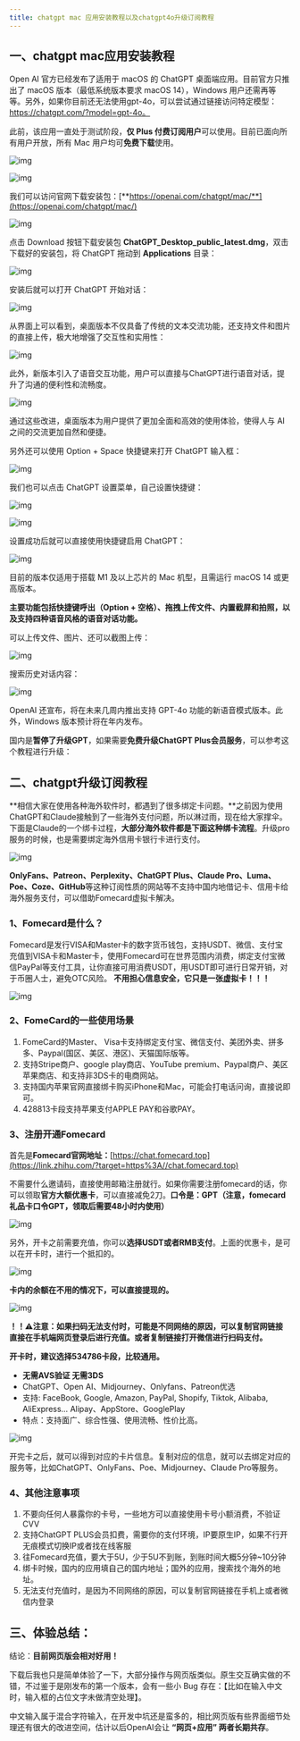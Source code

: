 ```yaml
---
title: chatgpt mac 应用安装教程以及chatgpt4o升级订阅教程
---
```


## 一、chatgpt mac应用安装教程

Open AI 官方已经发布了适用于 macOS 的 ChatGPT 桌面端应用。目前官方只推出了 macOS 版本（最低系统版本要求 macOS 14），Windows 用户还需再等等。另外，如果你目前还无法使用gpt-4o，可以尝试通过链接访问特定模型：https://chatgpt.com/?model=gpt-4o。

此前，该应用一直处于测试阶段，**仅 Plus 付费订阅用户**可以使用。目前已面向所有用户开放，所有 Mac 用户均可**免费下载**使用。

![img](https://picx.zhimg.com/80/v2-eab1afcf8989e8050ab12816dead77b4_1440w.png?source=d16d100b)


![img](https://picx.zhimg.com/80/v2-70994cdaf91402267169e50b7fc61cd4_1440w.gif?source=d16d100b)

我们可以访问官网下载安装包：[**https://openai.com/chatgpt/mac/**](https://openai.com/chatgpt/mac/)

![img](https://picx.zhimg.com/80/v2-71786773e2d2d0e04836775edec0292d_1440w.png?source=d16d100b)

点击 Download 按钮下载安装包 **ChatGPT_Desktop_public_latest.dmg**，双击下载好的安装包，将 ChatGPT 拖动到 **Applications** 目录：

![img](https://picx.zhimg.com/80/v2-7e18257e2df08fceccb2b59d4f19e7d4_1440w.png?source=d16d100b)

安装后就可以打开 ChatGPT 开始对话：

![img](https://picx.zhimg.com/80/v2-f139d95f4b88b52d6cb2c4f079234716_1440w.png?source=d16d100b)

从界面上可以看到，桌面版本不仅具备了传统的文本交流功能，还支持文件和图片的直接上传，极大地增强了交互性和实用性：

![img](https://picx.zhimg.com/80/v2-de785a2e9c148bad5ce60d1380b18b94_1440w.png?source=d16d100b)

此外，新版本引入了语音交互功能，用户可以直接与ChatGPT进行语音对话，提升了沟通的便利性和流畅度。

![img](https://picx.zhimg.com/80/v2-601e2211ff957edf697b56482d40c75f_1440w.png?source=d16d100b)

通过这些改进，桌面版本为用户提供了更加全面和高效的使用体验，使得人与 AI 之间的交流更加自然和便捷。

另外还可以使用 Option + Space 快捷键来打开 ChatGPT 输入框：

![img](https://picx.zhimg.com/80/v2-c230046d8ec3f5268808bebc34d396c6_1440w.png?source=d16d100b)

我们也可以点击 ChatGPT 设置菜单，自己设置快捷键：

![img](https://picx.zhimg.com/80/v2-c9a9c5afd00f547a70fa150de4c4605b_1440w.png?source=d16d100b)

![img](https://picx.zhimg.com/80/v2-b5461bc8ce24bde7d73ce3afd9fc0ccf_1440w.png?source=d16d100b)

设置成功后就可以直接使用快捷键启用 ChatGPT：

![img](https://pic1.zhimg.com/80/v2-d7f959def10555400d668e616c9592a6_1440w.png?source=d16d100b)

目前的版本仅适用于搭载 M1 及以上芯片的 Mac 机型，且需运行 macOS 14 或更高版本。

**主要功能包括快捷键呼出（Option + 空格）、拖拽上传文件、内置截屏和拍照，以及支持四种语音风格的语音对话功能。**

可以上传文件、图片、还可以截图上传：

![img](https://picx.zhimg.com/80/v2-d6155f368e71efb1019f816b840766f8_1440w.png?source=d16d100b)

搜索历史对话内容：

![img](https://pic1.zhimg.com/80/v2-fb319d000704494b08429a15e0665b02_1440w.gif?source=d16d100b)

OpenAI 还宣布，将在未来几周内推出支持 GPT-4o 功能的新语音模式版本。此外，Windows 版本预计将在年内发布。

国内是**暂停了升级GPT**，如果需要**免费升级ChatGPT Plus会员服务**，可以参考这个教程进行升级：

## 二、chatgpt升级订阅教程

**相信大家在使用各种海外软件时，都遇到了很多绑定卡问题。**之前因为使用ChatGPT和Claude接触到了一些海外支付问题，所以淋过雨，现在给大家撑伞。下面是Claude的一个绑卡过程，**大部分海外软件都是下面这种绑卡流程**。升级pro服务的时候，也是需要绑定海外信用卡银行卡进行支付。

![img](https://picx.zhimg.com/80/v2-6cd1d1b96fb809994544a06700ca6c2a_1440w.png?source=d16d100b)

**OnlyFans、Patreon、Perplexity、ChatGPT Plus、Claude Pro、Luma、Poe、Coze、GitHub**等这种订阅性质的网站等不支持中国内地借记卡、信用卡给海外服务支付，可以借助Fomecard虚拟卡解决。

### 1、Fomecard是什么？

Fomecard是发行VISA和Master卡的数字货币钱包，支持USDT、微信、支付宝充值到VISA卡和Master卡，使用Fomecard可在世界范围内消费，绑定支付宝微信PayPal等支付工具，让你直接可用消费USDT，用USDT即可进行日常开销，对于币圈人士，避免OTC风险。 **不用担心信息安全，它只是一张虚拟卡！！！**

![img](https://pic1.zhimg.com/80/v2-dfcf6406fe800465ea8dfaa0173909ca_1440w.png?source=d16d100b)

### 2、FomeCard的一些使用场景

1. FomeCard的Master、 Visa卡支持绑定支付宝、微信支付、美团外卖、拼多多、Paypal(国区、美区、港区)、天猫国际版等。
2. 支持Stripe商户、google play商店、YouTube premium、Paypal商户、美区苹果商店、和支持非3DS卡的电商网站。
3. 支持国内苹果官网直接绑卡购买iPhone和Mac，可能会打电话问询，直接说即可。
4. 428813卡段支持苹果支付APPLE PAY和谷歌PAY。

### 3、注册开通Fomecard

首先是**Fomecard官网地址：**[https://chat.fomecard.top](https://link.zhihu.com/?target=https%3A//chat.fomecard.top)

不需要什么邀请码，直接使用邮箱注册就行。如果你需要注册fomecard的话，你可以领取**官方大额优惠卡**，可以直接减免2刀。**口令是：GPT（注意，fomecard礼品卡口令GPT，领取后需要48小时内使用）**

![img](https://picx.zhimg.com/80/v2-975830d4ccb0b26574e5acb302a54e97_1440w.png?source=d16d100b)

另外，开卡之前需要充值，你可以**选择USDT或者RMB支付**。上面的优惠卡，是可以在开卡时，进行一个抵扣的。

![img](https://picx.zhimg.com/80/v2-12a402c5ad28fff53ec61723c5aab395_1440w.png?source=d16d100b)

**卡内的余额在不用的情况下，可以直接提现的。**

![img](https://picx.zhimg.com/80/v2-73cab678f6023d4802e6713f01ee4085_1440w.png?source=d16d100b)

**！！⚠️注意：如果扫码无法支付时，可能是不同网络的原因，可以复制官网链接直接在手机端网页登录后进行充值。或者复制链接打开微信进行扫码支付。**

**开卡时，建议选择534786卡段，比较通用。**

- **无需AVS验证 无需3DS**
- ChatGPT、Open AI、Midjourney、Onlyfans、Patreon优选
- 支持: FaceBook, Google, Amazon, PayPal, Shopify, Tiktok, Alibaba, AliExpress… Alipay、AppStore、GooglePlay
- 特点：支持面广、综合性强、使用流畅、性价比高。

![img](https://pic1.zhimg.com/80/v2-a907bc170ad6295e3076885c033b8e5e_1440w.png?source=d16d100b)

开完卡之后，就可以得到对应的卡片信息。复制对应的信息，就可以去绑定对应的服务等，比如ChatGPT、OnlyFans、Poe、Midjourney、Claude Pro等服务。

### **4、其他注意事项**

1. 不要向任何人暴露你的卡号，一些地方可以直接使用卡号小额消费，不验证CVV
2. 支持ChatGPT PLUS会员扣费，需要你的支付环境，IP要原生IP，如果不行开无痕模式切换IP或者找在线客服
3. 往Fomecard充值，要大于5U，少于5U不到账，到账时间大概5分钟~10分钟
4. 绑卡时候，国内的应用填自己的国内地址；国外的应用，搜索找个海外的地址。
5. 无法支付充值时，是因为不同网络的原因，可以复制官网链接在手机上或者微信内登录

## 三、体验总结：

结论：**目前网页版会相对好用！**

下载后我也只是简单体验了一下，大部分操作与网页版类似。原生交互确实做的不错，不过鉴于是刚发布的第一个版本，会有一些小 Bug 存在：【比如在输入中文时，输入框的占位文字未做清空处理】。

中文输入属于混合字符输入，在开发中坑还是蛮多的，相比网页版有些界面细节处理还有很大的改进空间，估计以后OpenAI会让 **“网页+应用” 两者长期共存**。